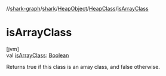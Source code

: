 //[shark-graph](../../../../index.md)/[shark](../../index.md)/[HeapObject](../index.md)/[HeapClass](index.md)/[isArrayClass](is-array-class.md)

# isArrayClass

[jvm]\
val [isArrayClass](is-array-class.md): [Boolean](https://kotlinlang.org/api/latest/jvm/stdlib/kotlin/-boolean/index.html)

Returns true if this class is an array class, and false otherwise.
